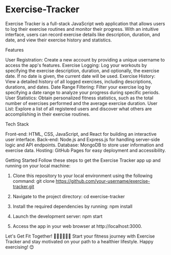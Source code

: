# Exercise-Tracker
Exercise Tracker is a full-stack JavaScript web application that allows users to log their exercise routines and monitor their progress. With an intuitive interface, users can record exercise details like description, duration, and date, and view their exercise history and statistics.

Features

User Registration: Create a new account by providing a unique username to access the app's features.
Exercise Logging: Log your workouts by specifying the exercise description, duration, and optionally, the exercise date. If no date is given, the current date will be used.
Exercise History: View a detailed history of all logged exercises, including descriptions, durations, and dates.
Date Range Filtering: Filter your exercise log by specifying a date range to analyze your progress during specific periods.
User Statistics: Obtain personalized fitness statistics, such as the total number of exercises performed and the average exercise duration.
User List: Explore a list of all registered users and discover what others are accomplishing in their exercise routines.

Tech Stack

Front-end: HTML, CSS, JavaScript, and React for building an interactive user interface.
Back-end: Node.js and Express.js for handling server-side logic and API endpoints.
Database: MongoDB to store user information and exercise data.
Hosting: GitHub Pages for easy deployment and accessibility.

Getting Started
Follow these steps to get the Exercise Tracker app up and running on your local machine:

1. Clone this repository to your local environment using the following command:
git clone https://github.com/your-username/exercise-tracker.git

2. Navigate to the project directory:
cd exercise-tracker

3. Install the required dependencies by running:
npm install

4. Launch the development server:
npm start

5. Access the app in your web browser at http://localhost:3000.


Let's Get Fit Together! 🏋️‍♂️🚴‍♀️🏃‍♂️
Start your fitness journey with Exercise Tracker and stay motivated on your path to a healthier lifestyle. Happy exercising! 😊
